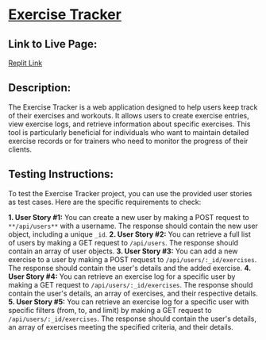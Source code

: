 # [Exercise Tracker](https://www.freecodecamp.org/learn/apis-and-microservices/apis-and-microservices-projects/exercise-tracker)

## Link to Live Page:
[Replit Link](https://replit.com/@DanielSandova11/boilerplate-project-exercisetracker#.replit)

## Description:
The Exercise Tracker is a web application designed to help users keep track of their exercises and workouts. It allows users to create exercise entries, view exercise logs, and retrieve information about specific exercises. This tool is particularly beneficial for individuals who want to maintain detailed exercise records or for trainers who need to monitor the progress of their clients.

## Testing Instructions:
To test the Exercise Tracker project, you can use the provided user stories as test cases. Here are the specific requirements to check:

**1. User Story #1:** You can create a new user by making a POST request to `**/api/users**` with a username. The response should contain the new user object, including a unique `_id`.
**2. User Story #2:** You can retrieve a full list of users by making a GET request to `/api/users`. The response should contain an array of user objects.
**3. User Story #3:** You can add a new exercise to a user by making a POST request to `/api/users/:_id/exercises`. The response should contain the user's details and the added exercise.
**4. User Story #4:** You can retrieve an exercise log for a specific user by making a GET request to `/api/users/:_id/exercises`. The response should contain the user's details, an array of exercises, and their respective details.
**5. User Story #5:** You can retrieve an exercise log for a specific user with specific filters (from, to, and limit) by making a GET request to `/api/users/:_id/exercises`. The response should contain the user's details, an array of exercises meeting the specified criteria, and their details.
